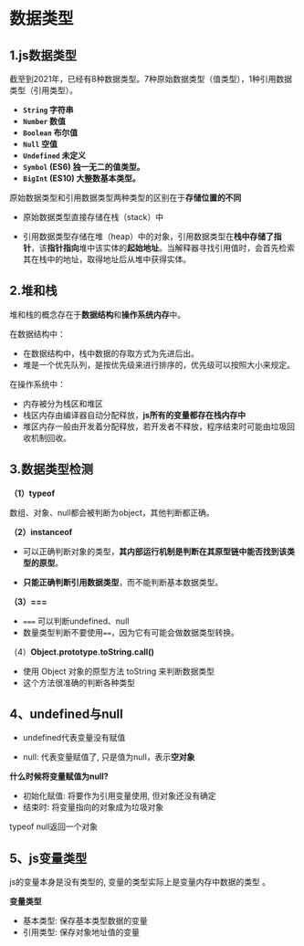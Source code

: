 # 数据类型

## 1.js数据类型

截至到2021年，已经有8种数据类型。7种原始数据类型（值类型），1种引用数据类型（引用类型）。

- **`String` 字符串**
- **`Number` 数值**
- **`Boolean` 布尔值**
- **`Null` 空值**
- **`Undefined` 未定义**
- **`Symbol` (ES6) 独一无二的值类型。**
- **`BigInt` (ES10) 大整数基本类型。**

原始数据类型和引用数据类型两种类型的区别在于**存储位置的不同**

- 原始数据类型直接存储在栈（stack）中

- 引用数据类型存储在堆（heap）中的对象，引用数据类型在**栈中存储了指针**，该**指针指向**堆中该实体的**起始地址**。当解释器寻找引用值时，会首先检索其在栈中的地址，取得地址后从堆中获得实体。

## 2.堆和栈

堆和栈的概念存在于**数据结构**和**操作系统内存**中。

在数据结构中：

- 在数据结构中，栈中数据的存取方式为先进后出。
- 堆是一个优先队列，是按优先级来进行排序的，优先级可以按照大小来规定。

在操作系统中：

- 内存被分为栈区和堆区
- 栈区内存由编译器自动分配释放，**js所有的变量都存在栈内存中**
- 堆区内存一般由开发着分配释放，若开发者不释放，程序结束时可能由垃圾回收机制回收。

## 3.数据类型检测

**（1）typeof**

数组、对象、null都会被判断为object，其他判断都正确。

**（2）instanceof**

- 可以正确判断对象的类型，**其内部运行机制是判断在其原型链中能否找到该类型的原型**。

- **只能正确判断引用数据类型**，而不能判断基本数据类型。

**（3）===**

- `===` 可以判断undefined、null
- 数量类型判断不要使用`==`，因为它有可能会做数据类型转换。

（4）**Object.prototype.toString.call()**

- 使用 Object 对象的原型方法 toString 来判断数据类型
- 这个方法很准确的判断各种类型

## 4、undefined与null

- undefined代表变量没有赋值

- null: 代表变量赋值了, 只是值为null，表示**空对象**

**什么时候将变量赋值为null?**

- 初始化赋值: 将要作为引用变量使用, 但对象还没有确定
- 结束时: 将变量指向的对象成为垃圾对象

typeof null返回一个对象

## 5、js变量类型

js的变量本身是没有类型的, 变量的类型实际上是变量内存中数据的类型 。

**变量类型**

- 基本类型: 保存基本类型数据的变量
- 引用类型: 保存对象地址值的变量
